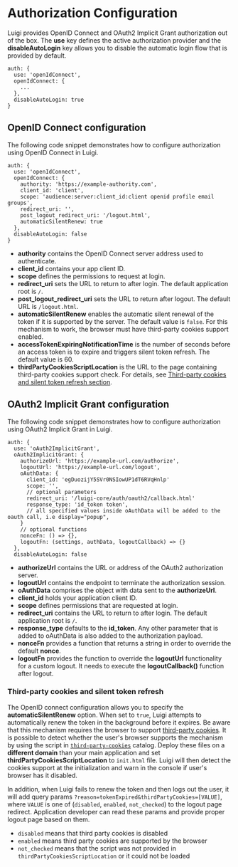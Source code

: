 # Authorization Configuration

Luigi provides OpenID Connect and OAuth2 Implicit Grant authorization out of the box. The **use** key defines the active authorization provider and the **disableAutoLogin** key allows you to disable the automatic login flow that is provided by default.

````
auth: {
  use: 'openIdConnect',
  openIdConnect: {
    ...
  },
  disableAutoLogin: true
}
````

## OpenID Connect configuration

The following code snippet demonstrates how to configure authorization using OpenID Connect in Luigi. 

````
auth: {
  use: 'openIdConnect',
  openIdConnect: {
    authority: 'https://example-authority.com',
    client_id: 'client',
    scope: 'audience:server:client_id:client openid profile email groups',
    redirect_uri: '',
    post_logout_redirect_uri: '/logout.html',
    automaticSilentRenew: true
  },
  disableAutoLogin: false
}
````

- **authority** contains the OpenID Connect server address used to authenticate.
- **client_id** contains your app client ID.
- **scope** defines the permissions to request at login.
- **redirect_uri** sets the URL to return to after login. The default application root is `/`.
- **post_logout_redirect_uri** sets the URL to return after logout. The default URL is `/logout.html`.
- **automaticSilentRenew** enables the automatic silent renewal of the token if it is supported by the server. The default value is `false`. For this mechanism to work, the browser must have third-party cookies support enabled.
- **accessTokenExpiringNotificationTime** is the number of seconds before an access token is to expire and triggers silent token refresh. The default value is 60.
- **thirdPartyCookiesScriptLocation** is the URL to the page containing third-party cookies support check. For details, see [Third-party cookies and silent token refresh section](#Third-party-cookies-and-silent-token-refresh).

## OAuth2 Implicit Grant configuration

The following code snippet demonstrates how to configure authorization using OAuth2 Implicit Grant in Luigi. 

````
auth: {
  use: 'oAuth2ImplicitGrant',
  oAuth2ImplicitGrant: {
    authorizeUrl: 'https://example-url.com/authorize',
    logoutUrl: 'https://example-url.com/logout',
    oAuthData: {
      client_id: 'egDuozijY5SVr0NSIowUP1dT6RVqHnlp'
      scope: '',
      // optional parameters
      redirect_uri: '/luigi-core/auth/oauth2/callback.html'
      response_type: 'id_token token',
      // all specified values inside oAuthData will be added to the oauth call, i.e display="popup",
    }
    // optional functions
    nonceFn: () => {},
    logoutFn: (settings, authData, logoutCallback) => {}
  },
  disableAutoLogin: false
````

- **authorizeUrl** contains the URL or address of the OAuth2 authorization server.
- **logoutUrl** contains the endpoint to terminate the authorization session.
- **oAuthData** comprises the object with data sent to the **authorizeUrl**.
- **client_id** holds your application client ID.
- **scope** defines permissions that are requested at login.
- **redirect_uri** contains the URL to return to after login. The default application root is `/`.
- **response_type** defaults to the **id_token**. Any other parameter that is added to oAuthData is also added to the authorization payload.
- **nonceFn** provides a function that returns a string in order to override the default **nonce**.
- **logoutFn** provides the function to override the **logoutUrl** functionality for a custom logout. It needs to execute the **logoutCallback()** function after logout.

### Third-party cookies and silent token refresh

The OpenID connect configuration allows you to specify the **automaticSilentRenew** option. When set to `true`, Luigi attempts to automatically renew the token in the background before it expires. Be aware that this mechanism requires the browser to support [third-party cookies](https://developer.mozilla.org/en-US/docs/Web/HTTP/Cookies#Third-party_cookies).
It is possible to detect whether the user's browser supports the mechanism by using the script in [`third-party-cookies`](https://github.com/kyma-project/luigi/tree/master/core/third-party-cookies) catalog. Deploy these files on a **different domain** than your main application and set **thirdPartyCookiesScriptLocation** to `init.html` file. Luigi will then detect the cookies support at the initialization and warn in the console if user's browser has it disabled.

In addition, when Luigi fails to renew the token and then logs out the user, it will add query params `?reason=tokenExpired&thirdPartyCookies=[VALUE]`, where `VALUE` is one of (`disabled`, `enabled`, `not_checked`) to the logout page redirect. Application developer can read these params and provide proper logout page based on them. 
- `disabled` means that third party cookies is disabled
- `enabled` means third party cookies are supported by the browser
- `not_checked` means that the script was not provided in `thirdPartyCookiesScriptLocation` or it could not be loaded